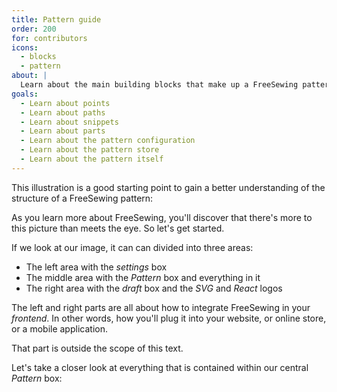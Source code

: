 ```yaml
---
title: Pattern guide
order: 200
for: contributors
icons: 
  - blocks
  - pattern
about: |
  Learn about the main building blocks that make up a FreeSewing pattern
goals:
  - Learn about points
  - Learn about paths
  - Learn about snippets
  - Learn about parts
  - Learn about the pattern configuration
  - Learn about the pattern store
  - Learn about the pattern itself
---
```


This illustration is a good starting point to gain a better 
understanding of the structure of a FreeSewing pattern:

<Example 
  part="docs_overview" 
  caption="A schematic overview of FreeSewing"
/>

As you learn more about FreeSewing, you'll discover that there's more
to this picture than meets the eye. So let's get started.

If we look at our image, it can can divided into three areas:

 - The left area with the *settings*  box
 - The middle area with the *Pattern* box and everything in it
 - The right area with the *draft* box and the *SVG* and *React* logos

<Note>

The left and right parts are all about how to integrate FreeSewing in your *frontend*.
In other words, how you'll plug it into your website, or online store, or a mobile
application.

That part is outside the scope of this text.

</Note>

Let's take a closer look at everything that is contained within our central *Pattern* box:

<ReadMore list />



